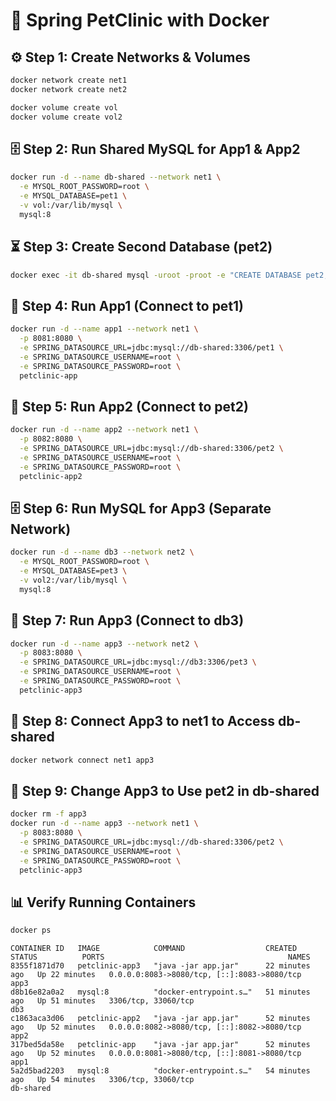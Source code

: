 # 🐳 Spring PetClinic with Docker
## ⚙️ Step 1: Create Networks & Volumes
```bash
docker network create net1
docker network create net2

docker volume create vol
docker volume create vol2
```
## 🗄 Step 2: Run Shared MySQL for App1 & App2
```bash
docker run -d --name db-shared --network net1 \
  -e MYSQL_ROOT_PASSWORD=root \
  -e MYSQL_DATABASE=pet1 \
  -v vol:/var/lib/mysql \
  mysql:8
```
## ⏳ Step 3: Create Second Database (pet2)
```bash
docker exec -it db-shared mysql -uroot -proot -e "CREATE DATABASE pet2;"
```
## 🚀 Step 4: Run App1 (Connect to pet1)
```bash
docker run -d --name app1 --network net1 \
  -p 8081:8080 \
  -e SPRING_DATASOURCE_URL=jdbc:mysql://db-shared:3306/pet1 \
  -e SPRING_DATASOURCE_USERNAME=root \
  -e SPRING_DATASOURCE_PASSWORD=root \
  petclinic-app
```
## 🚀 Step 5: Run App2 (Connect to pet2)
```bash
docker run -d --name app2 --network net1 \
  -p 8082:8080 \
  -e SPRING_DATASOURCE_URL=jdbc:mysql://db-shared:3306/pet2 \
  -e SPRING_DATASOURCE_USERNAME=root \
  -e SPRING_DATASOURCE_PASSWORD=root \
  petclinic-app2
```
## 🗄 Step 6: Run MySQL for App3 (Separate Network)
```bash
docker run -d --name db3 --network net2 \
  -e MYSQL_ROOT_PASSWORD=root \
  -e MYSQL_DATABASE=pet3 \
  -v vol2:/var/lib/mysql \
  mysql:8
```
## 🚀 Step 7: Run App3 (Connect to db3)
```bash
docker run -d --name app3 --network net2 \
  -p 8083:8080 \
  -e SPRING_DATASOURCE_URL=jdbc:mysql://db3:3306/pet3 \
  -e SPRING_DATASOURCE_USERNAME=root \
  -e SPRING_DATASOURCE_PASSWORD=root \
  petclinic-app3
```
## 🔗 Step 8: Connect App3 to net1 to Access db-shared
```bash
docker network connect net1 app3
```
## 🔄 Step 9: Change App3 to Use pet2 in db-shared
```bash
docker rm -f app3
docker run -d --name app3 --network net1 \
  -p 8083:8080 \
  -e SPRING_DATASOURCE_URL=jdbc:mysql://db-shared:3306/pet2 \
  -e SPRING_DATASOURCE_USERNAME=root \
  -e SPRING_DATASOURCE_PASSWORD=root \
  petclinic-app3
```
## 📊 Verify Running Containers
```bash
docker ps
```
```
CONTAINER ID   IMAGE            COMMAND                  CREATED          STATUS          PORTS                                         NAMES
8355f1871d70   petclinic-app3   "java -jar app.jar"      22 minutes ago   Up 22 minutes   0.0.0.0:8083->8080/tcp, [::]:8083->8080/tcp   app3
d8b16e82a0a2   mysql:8          "docker-entrypoint.s…"   51 minutes ago   Up 51 minutes   3306/tcp, 33060/tcp                           db3
c1863aca3d06   petclinic-app2   "java -jar app.jar"      52 minutes ago   Up 52 minutes   0.0.0.0:8082->8080/tcp, [::]:8082->8080/tcp   app2
317bed5da58e   petclinic-app    "java -jar app.jar"      52 minutes ago   Up 52 minutes   0.0.0.0:8081->8080/tcp, [::]:8081->8080/tcp   app1
5a2d5bad2203   mysql:8          "docker-entrypoint.s…"   54 minutes ago   Up 54 minutes   3306/tcp, 33060/tcp                           db-shared
```
